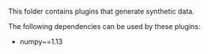 This folder contains plugins that generate synthetic data.

The following dependencies can be used by these plugins:
- numpy~=1.13
